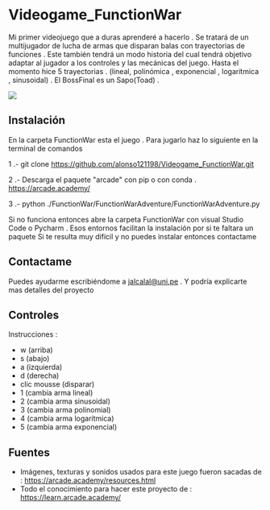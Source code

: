 # Videogame_FunctionWar
Mi primer videojuego que a duras aprenderé a hacerlo . Se tratará de un multijugador de lucha de armas que disparan balas con trayectorias de funciones . Este también tendrá un modo historia del cual tendrá objetivo adaptar al jugador a los controles y las mecánicas del juego. Hasta el momento hice 5 trayectorias . (lineal, polinómica , exponencial , logarítmica , sinusoidal) . El BossFinal es un Sapo(Toad) . 

![](./giphy.gif)

## Instalación

En la carpeta FunctionWar esta el juego . Para jugarlo haz lo siguiente en la terminal de comandos

1 .- git clone https://github.com/alonso121198/Videogame_FunctionWar.git

2 .- Descarga el paquete "arcade" con pip o con conda . https://arcade.academy/
 
3 .- python ./FunctionWar/FunctionWarAdventure/FunctionWarAdventure.py

  Si no funciona entonces abre la carpeta FunctionWar con visual Studio Code 
o Pycharm . Esos entornos facilitan la instalación por si te faltara un paquete 
  Si te resulta muy difícil y no puedes instalar entonces contactame

## Contactame

Puedes ayudarme escribiéndome a jalcalal@uni.pe . Y podría explicarte mas detalles del proyecto

## Controles

Instrucciones :
- w (arriba) 
- s (abajo)
- a (izquierda)
- d (derecha)
- clic mousse (disparar)
- 1 (cambia arma lineal)
- 2 (cambia arma sinusoidal)
- 3 (cambia arma polinomial)
- 4 (cambia arma logarítmica)
- 5 (cambia arma exponencial)

## Fuentes

- Imágenes, texturas y sonidos usados para este juego fueron sacadas de : https://arcade.academy/resources.html
- Todo el conocimiento para hacer este proyecto de : https://learn.arcade.academy/
